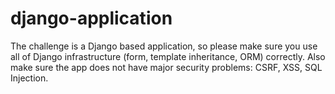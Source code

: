 # django-application
The challenge is a Django based application, so please make sure you use all of Django infrastructure (form, template inheritance, ORM) correctly. Also make sure the app does not have major security problems: CSRF, XSS, SQL Injection.
